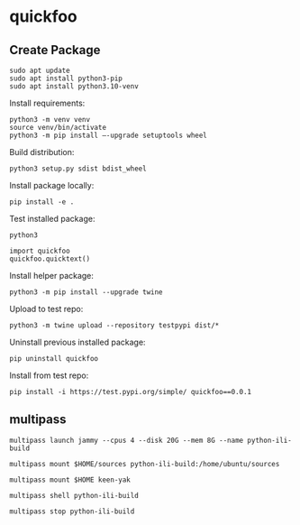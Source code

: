 # quickfoo

## Create Package

```
sudo apt update
sudo apt install python3-pip
sudo apt install python3.10-venv
```

Install requirements:
```
python3 -m venv venv
source venv/bin/activate
python3 -m pip install –-upgrade setuptools wheel
```

Build distribution:
```
python3 setup.py sdist bdist_wheel
```

Install package locally:
```
pip install -e .
```

Test installed package:
```
python3

import quickfoo
quickfoo.quicktext()
```

Install helper package:
```
python3 -m pip install --upgrade twine
```

Upload to test repo:
```
python3 -m twine upload --repository testpypi dist/*
```

Uninstall previous installed package:
```
pip uninstall quickfoo
```

Install from test repo:
```
pip install -i https://test.pypi.org/simple/ quickfoo==0.0.1
```

## multipass

```
multipass launch jammy --cpus 4 --disk 20G --mem 8G --name python-ili-build
```

```
multipass mount $HOME/sources python-ili-build:/home/ubuntu/sources
```

```
multipass mount $HOME keen-yak
```

```
multipass shell python-ili-build
```

```
multipass stop python-ili-build
```